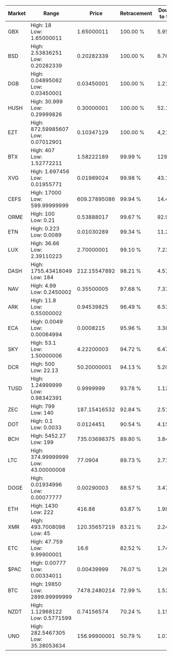 | Market | Range | Price| Retracement | Doubles to 50% |
| --- | --- | --- | --- | --- |
| GBX | High: 18<br />Low: 1.65000011 | 1.65000011 | 100.00 % | 5.95 |
| BSD | High: 2.53836251<br />Low: 0.20282339 | 0.20282339 | 100.00 % | 6.76 |
| DGB | High: 0.04895062<br />Low: 0.03450001 | 0.03450001 | 100.00 % | 1.21 |
| HUSH | High: 30.999<br />Low: 0.29999826 | 0.30000001 | 100.00 % | 52.16 |
| EZT | High: 872.59985607<br />Low: 0.07012901 | 0.10347129 | 100.00 % | 4,216.97 |
| BTX | High: 407<br />Low: 1.52772211 | 1.58222189 | 99.99 % | 129.10 |
| XVG | High: 1.697456<br />Low: 0.01955771 | 0.01989024 | 99.98 % | 43.16 |
| CEFS | High: 17000<br />Low: 599.99999999 | 609.27895086 | 99.94 % | 14.44 |
| ORME | High: 100<br />Low: 0.21 | 0.53888017 | 99.67 % | 92.98 |
| ETN | High: 0.223<br />Low: 0.0089 | 0.01030289 | 99.34 % | 11.25 |
| LUX | High: 36.66<br />Low: 2.39110223 | 2.70000001 | 99.10 % | 7.23 |
| DASH | High: 1755.43418049<br />Low: 184 | 212.15547892 | 98.21 % | 4.57 |
| NAV | High: 4.99<br />Low: 0.2450002 | 0.35500005 | 97.68 % | 7.37 |
| ARK | High: 11.8<br />Low: 0.55000002 | 0.94539825 | 96.49 % | 6.53 |
| ECA | High: 0.0049<br />Low: 0.00064994 | 0.0008215 | 95.96 % | 3.38 |
| SKY | High: 53.1<br />Low: 1.50000006 | 4.22200003 | 94.72 % | 6.47 |
| DCR | High: 500<br />Low: 22.13 | 50.20000001 | 94.13 % | 5.20 |
| TUSD | High: 1.24999999<br />Low: 0.98342391 | 0.9999999 | 93.78 % | 1.12 |
| ZEC | High: 799<br />Low: 140 | 187.15416532 | 92.84 % | 2.51 |
| DOT | High: 0.1<br />Low: 0.0033 | 0.0124451 | 90.54 % | 4.15 |
| BCH | High: 5452.27<br />Low: 199 | 735.03698375 | 89.80 % | 3.84 |
| LTC | High: 374.99999999<br />Low: 43.00000008 | 77.0904 | 89.73 % | 2.71 |
| DOGE | High: 0.01934996<br />Low: 0.00077777 | 0.00290003 | 88.57 % | 3.47 |
| ETH | High: 1430<br />Low: 222 | 416.88 | 83.87 % | 1.98 |
| XMR | High: 493.7008098<br />Low: 45 | 120.35657219 | 83.21 % | 2.24 |
| ETC | High: 47.759<br />Low: 9.99900001 | 16.6 | 82.52 % | 1.74 |
| $PAC | High: 0.00777<br />Low: 0.00334011 | 0.00439999 | 76.07 % | 1.26 |
| BTC | High: 19850<br />Low: 2899.99999999 | 7478.2480214 | 72.99 % | 1.52 |
| NZDT | High: 1.12968122<br />Low: 0.5771599 | 0.74156574 | 70.24 % | 1.15 |
| UNO | High: 282.5467305<br />Low: 35.38053634 | 156.99900001 | 50.79 % | 1.01 |
